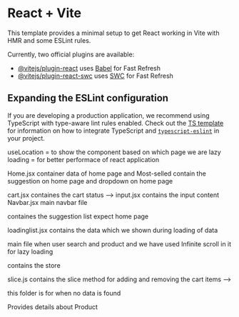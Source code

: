 # React + Vite

This template provides a minimal setup to get React working in Vite with HMR and some ESLint rules.

Currently, two official plugins are available:

- [@vitejs/plugin-react](https://github.com/vitejs/vite-plugin-react/blob/main/packages/plugin-react) uses [Babel](https://babeljs.io/) for Fast Refresh
- [@vitejs/plugin-react-swc](https://github.com/vitejs/vite-plugin-react/blob/main/packages/plugin-react-swc) uses [SWC](https://swc.rs/) for Fast Refresh

## Expanding the ESLint configuration

If you are developing a production application, we recommend using TypeScript with type-aware lint rules enabled. Check out the [TS template](https://github.com/vitejs/vite/tree/main/packages/create-vite/template-react-ts) for information on how to integrate TypeScript and [`typescript-eslint`](https://typescript-eslint.io) in your project.

<!-- new methods used  -->
useLocation = to show the component based on which page we are
lazy loading = for better performace of react application

<!-- project details  -->

<!-- root.jsx -->
<!-- for showing during navigation  -->

<!-- Home file================================================================================================= -->
Home.jsx container data of home page and Most-selled contain the suggestion on home page and dropdown on home page 

<!-- Navbar file ========================================================= -->
cart.jsx containes the cart status -->
input.jsx contains the input content 
 Navbar.jsx main navbar file

<!-- suggestion folder========================== -->
containes the suggestion list expect home page 

<!-- productlist  -->
loadinglist.jsx contains the data which we shown during loading of data

<!-- productionlist.jsx -->
main file when user search and product and we have used Infinite scroll in it for lazy loading 

<!-- Redux folder -->
contains the store 

<!-- Cart folder -->
slice.js contains the slice method for adding and removing the cart items  -->
<!-- Addcart.jsx is the main file for cart -->
<!-- DisplayItems.jsx is the file which show the cart items if present -->
<!-- Empty.jsx is the file while show when cart is empty 

<!-- DataNotFound -->
this folder is for when no data is found

<!-- ProductDetail -->
Provides details about Product 
